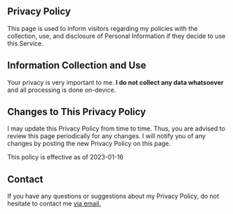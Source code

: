 ## Privacy Policy

This page is used to inform visitors regarding my policies with the collection, use, and disclosure of Personal Information if they decide to use this Service.


## Information Collection and Use

Your privacy is very important to me. **I do not collect any data whatsoever** and all processing is done on-device.


## Changes to This Privacy Policy

I may update this Privacy Policy from time to time. Thus, you are advised to review this page periodically for any changes. I will notify you of any changes by posting the new Privacy Policy on this page.

This policy is effective as of 2023-01-16


## Contact

If you have any questions or suggestions about my Privacy Policy, do not hesitate to contact me <a href="mailto:nextcalc.feedback@gmail@@@com?subject=next.calc support website"
   onmouseover="this.href=this.href.replace('@@@','.')">
   via email.
</a>

